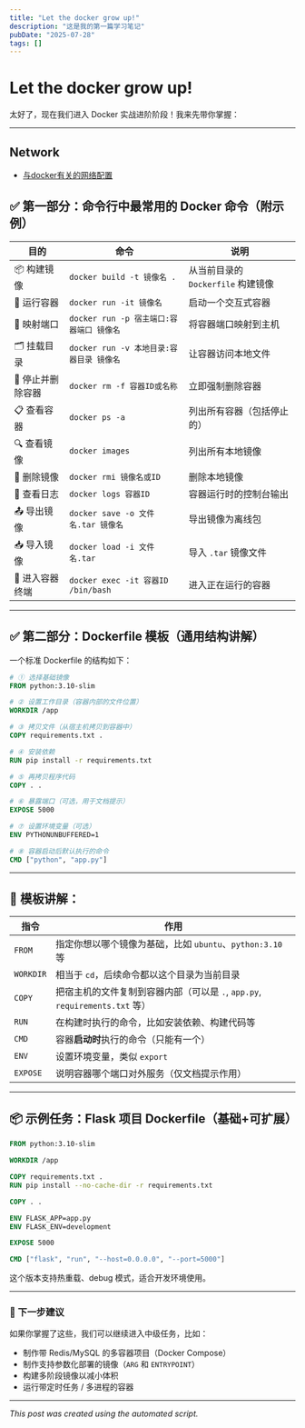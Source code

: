 ```yaml
---
title: "Let the docker grow up!"
description: "这是我的第一篇学习笔记"
pubDate: "2025-07-28"
tags: []
---
```


# Let the docker grow up!
太好了，现在我们进入 Docker 实战进阶阶段！我来先带你掌握：

---


## Network

- [与docker有关的网络配置](./docker/network.md)



## ✅ 第一部分：命令行中最常用的 Docker 命令（附示例）

| 目的         | 命令                               | 说明                       |
| ---------- | -------------------------------- | ------------------------ |
| 📦 构建镜像    | `docker build -t 镜像名 .`          | 从当前目录的 `Dockerfile` 构建镜像 |
| 🚀 运行容器    | `docker run -it 镜像名`             | 启动一个交互式容器                |
| 🔌 映射端口    | `docker run -p 宿主端口:容器端口 镜像名`    | 将容器端口映射到主机               |
| 🗂️ 挂载目录   | `docker run -v 本地目录:容器目录 镜像名`    | 让容器访问本地文件                |
| 🧼 停止并删除容器 | `docker rm -f 容器ID或名称`           | 立即强制删除容器                 |
| 📋 查看容器    | `docker ps -a`                   | 列出所有容器（包括停止的）            |
| 🔍 查看镜像    | `docker images`                  | 列出所有本地镜像                 |
| 🧹 删除镜像    | `docker rmi 镜像名或ID`              | 删除本地镜像                   |
| 🧾 查看日志    | `docker logs 容器ID`               | 容器运行时的控制台输出              |
| 📤 导出镜像    | `docker save -o 文件名.tar 镜像名`     | 导出镜像为离线包                 |
| 📥 导入镜像    | `docker load -i 文件名.tar`         | 导入 `.tar` 镜像文件           |
| 🔧 进入容器终端  | `docker exec -it 容器ID /bin/bash` | 进入正在运行的容器                |

---

## ✅ 第二部分：Dockerfile 模板（通用结构讲解）

一个标准 Dockerfile 的结构如下：

```dockerfile
# ① 选择基础镜像
FROM python:3.10-slim

# ② 设置工作目录（容器内部的文件位置）
WORKDIR /app

# ③ 拷贝文件（从宿主机拷贝到容器中）
COPY requirements.txt .

# ④ 安装依赖
RUN pip install -r requirements.txt

# ⑤ 再拷贝程序代码
COPY . .

# ⑥ 暴露端口（可选，用于文档提示）
EXPOSE 5000

# ⑦ 设置环境变量（可选）
ENV PYTHONUNBUFFERED=1

# ⑧ 容器启动后默认执行的命令
CMD ["python", "app.py"]
```

---

## 🔧 模板讲解：

| 指令        | 作用                                                      |
| --------- | ------------------------------------------------------- |
| `FROM`    | 指定你想以哪个镜像为基础，比如 `ubuntu`、`python:3.10` 等                |
| `WORKDIR` | 相当于 `cd`，后续命令都以这个目录为当前目录                                |
| `COPY`    | 把宿主机的文件复制到容器内部（可以是 `.`, `app.py`, `requirements.txt` 等） |
| `RUN`     | 在构建时执行的命令，比如安装依赖、构建代码等                                  |
| `CMD`     | 容器**启动时**执行的命令（只能有一个）                                   |
| `ENV`     | 设置环境变量，类似 `export`                                      |
| `EXPOSE`  | 说明容器哪个端口对外服务（仅文档提示作用）                                   |

---

## 📦 示例任务：Flask 项目 Dockerfile（基础+可扩展）

```dockerfile
FROM python:3.10-slim

WORKDIR /app

COPY requirements.txt .
RUN pip install --no-cache-dir -r requirements.txt

COPY . .

ENV FLASK_APP=app.py
ENV FLASK_ENV=development

EXPOSE 5000

CMD ["flask", "run", "--host=0.0.0.0", "--port=5000"]
```

这个版本支持热重载、debug 模式，适合开发环境使用。

---

### 🚀 下一步建议

如果你掌握了这些，我们可以继续进入中级任务，比如：

* 制作带 Redis/MySQL 的多容器项目（Docker Compose）
* 制作支持参数化部署的镜像（`ARG` 和 `ENTRYPOINT`）
* 构建多阶段镜像以减小体积
* 运行带定时任务 / 多进程的容器



---

*This post was created using the automated script.*
